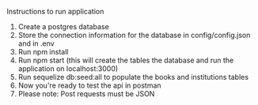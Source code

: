 Instructions to run application

1. Create a postgres database
2. Store the connection information for the database in config/config.json and in .env
3. Run npm install
4. Run npm start (this will create the tables the database and run the application on localhost:3000) 
5. Run sequelize db:seed:all to populate the books and institutions tables
6. Now you're ready to test the api in postman
7. Please note: Post requests must be JSON